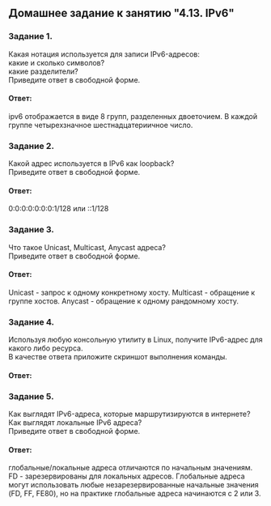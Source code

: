 ## Домашнее задание к занятию "4.13. IPv6"  

### Задание 1.  
Какая нотация используется для записи IPv6-адресов:  
какие и сколько символов?  
какие разделители?  
Приведите ответ в свободной форме.  

#### Ответ:  
ipv6 отображается в виде 8 групп, разделенных двоеточием. В каждой группе четырехзначное шестнадцатериичное число.

### Задание 2.  
Какой адрес используется в IPv6 как loopback?  
Приведите ответ в свободной форме.  

#### Ответ:  
0:0:0:0:0:0:0:1/128 или ::1/128

### Задание 3.  
Что такое Unicast, Multicast, Anycast адреса?  
Приведите ответ в свободной форме.  

#### Ответ:  
Unicast - запрос к одному конкретному хосту. Multicast - обращение к группе хостов. Anycast - обращение к одному рандомному хосту.

### Задание 4.  
Используя любую консольную утилиту в Linux, получите IPv6-адрес для какого либо ресурса.  
В качестве ответа приложите скриншот выполнения команды.  

#### Ответ:  

### Задание 5.  
Как выглядят IPv6-адреса, которые маршрутизируются в интернете?  
Как выглядят локальные IPv6 адреса?  
Приведите ответ в свободной форме.  

#### Ответ:  
глобальные/локальные адреса отличаются по начальным значениям. FD - зарезервированы для локальных адресов. Глобальные адреса могут использовать любые незарезервированные начальные значения (FD, FF, FE80), но на практике глобальные адреса начинаются с 2 или 3.
